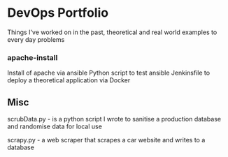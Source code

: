 # DevOps Portfolio
Things I've worked on in the past, theoretical and real world examples to every day problems

### apache-install

Install of apache via ansible
Python script to test ansible
Jenkinsfile to deploy a theoretical application via Docker



## Misc
scrubData.py -  is a python script I wrote to sanitise a production database and randomise data for local use

scrapy.py - a web scraper that scrapes a car website and writes to a database
